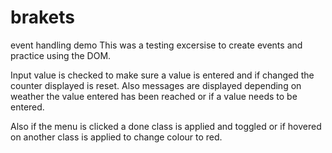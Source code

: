 # brakets
event handling demo
This was a testing excersise to create events and practice using the DOM.

Input value is checked to make sure a value is entered and if changed the counter displayed is reset.
Also messages are displayed depending on weather the value entered has been reached or if a value needs to be entered.

Also if the menu is clicked a done class is applied and toggled or if hovered on another class is applied to change colour to red.
